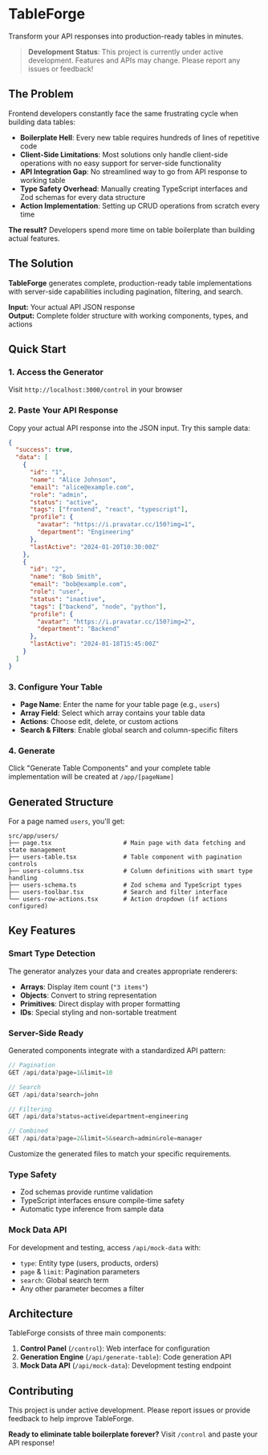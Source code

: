 # TableForge

Transform your API responses into production-ready tables in minutes.

> **Development Status**: This project is currently under active development. Features and APIs may change. Please report any issues or feedback!

## The Problem

Frontend developers constantly face the same frustrating cycle when building data tables:

* **Boilerplate Hell**: Every new table requires hundreds of lines of repetitive code
* **Client-Side Limitations**: Most solutions only handle client-side operations with no easy support for server-side functionality
* **API Integration Gap**: No streamlined way to go from API response to working table
* **Type Safety Overhead**: Manually creating TypeScript interfaces and Zod schemas for every data structure
* **Action Implementation**: Setting up CRUD operations from scratch every time

**The result?** Developers spend more time on table boilerplate than building actual features.

## The Solution

**TableForge** generates complete, production-ready table implementations with server-side capabilities including pagination, filtering, and search.

**Input:** Your actual API JSON response  
**Output:** Complete folder structure with working components, types, and actions

## Quick Start

### 1. Access the Generator
Visit `http://localhost:3000/control` in your browser

### 2. Paste Your API Response
Copy your actual API response into the JSON input. Try this sample data:

```json
{
  "success": true,
  "data": [
    {
      "id": "1",
      "name": "Alice Johnson",
      "email": "alice@example.com",
      "role": "admin",
      "status": "active",
      "tags": ["frontend", "react", "typescript"],
      "profile": {
        "avatar": "https://i.pravatar.cc/150?img=1",
        "department": "Engineering"
      },
      "lastActive": "2024-01-20T10:30:00Z"
    },
    {
      "id": "2",
      "name": "Bob Smith",
      "email": "bob@example.com",
      "role": "user",
      "status": "inactive",
      "tags": ["backend", "node", "python"],
      "profile": {
        "avatar": "https://i.pravatar.cc/150?img=2",
        "department": "Backend"
      },
      "lastActive": "2024-01-18T15:45:00Z"
    }
  ]
}
```

### 3. Configure Your Table
* **Page Name**: Enter the name for your table page (e.g., `users`)
* **Array Field**: Select which array contains your table data
* **Actions**: Choose edit, delete, or custom actions
* **Search & Filters**: Enable global search and column-specific filters

### 4. Generate
Click "Generate Table Components" and your complete table implementation will be created at `/app/[pageName]`

## Generated Structure

For a page named `users`, you'll get:

```
src/app/users/
├── page.tsx                    # Main page with data fetching and state management
├── users-table.tsx             # Table component with pagination controls
├── users-columns.tsx           # Column definitions with smart type handling
├── users-schema.ts             # Zod schema and TypeScript types
├── users-toolbar.tsx           # Search and filter interface
└── users-row-actions.tsx       # Action dropdown (if actions configured)
```

## Key Features

### Smart Type Detection
The generator analyzes your data and creates appropriate renderers:
* **Arrays**: Display item count (`"3 items"`)
* **Objects**: Convert to string representation
* **Primitives**: Direct display with proper formatting
* **IDs**: Special styling and non-sortable treatment

### Server-Side Ready
Generated components integrate with a standardized API pattern:

```typescript
// Pagination
GET /api/data?page=1&limit=10

// Search
GET /api/data?search=john

// Filtering
GET /api/data?status=active&department=engineering

// Combined
GET /api/data?page=2&limit=5&search=admin&role=manager
```

Customize the generated files to match your specific requirements.

### Type Safety
* Zod schemas provide runtime validation
* TypeScript interfaces ensure compile-time safety
* Automatic type inference from sample data

### Mock Data API
For development and testing, access `/api/mock-data` with:
* `type`: Entity type (users, products, orders)
* `page` & `limit`: Pagination parameters
* `search`: Global search term
* Any other parameter becomes a filter

## Architecture

TableForge consists of three main components:

1. **Control Panel** (`/control`): Web interface for configuration
2. **Generation Engine** (`/api/generate-table`): Code generation API
3. **Mock Data API** (`/api/mock-data`): Development testing endpoint

## Contributing

This project is under active development. Please report issues or provide feedback to help improve TableForge.


**Ready to eliminate table boilerplate forever?** Visit `/control` and paste your API response!
